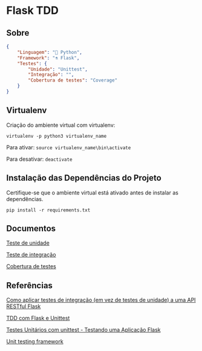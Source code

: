 # Flask TDD

## Sobre

```JSON
{
    "Linguagem": "🐍 Python",
    "Framework": "⚗️ Flask",
    "Testes": {
        "Unidade": "Unittest",
        "Integração": "",
        "Cobertura de testes": "Coverage"
    }
}
```

## Virtualenv

Criação do ambiente virtual com virtualenv:

```
virtualenv -p python3 virtualenv_name
```

Para ativar: ```source virtualenv_name\bin\activate```

Para desativar: ```deactivate```

## Instalação das Dependências do Projeto

Certifique-se que o ambiente virtual está ativado antes de instalar as dependências.

```
pip install -r requirements.txt
```

## Documentos

[Teste de unidade](https://github.com/Kmiokande/flask-tdd/blob/main/docs/TESTE_UNIDADE.md)

[Teste de integração](https://github.com/Kmiokande/flask-tdd/blob/main/docs/TESTE_INTEGRACAO.md)

[Cobertura de testes](https://github.com/Kmiokande/flask-tdd/blob/main/docs/COBERTURA_TESTES.md)

## Referências

[Como aplicar testes de integração (em vez de testes de unidade) a uma API RESTful Flask](https://www.ti-enxame.com/pt/python/como-aplicar-testes-de-integracao-em-vez-de-testes-de-unidade-uma-api-restful-flask/830558340/)

[TDD com Flask e Unittest](https://medium.com/@otaviobn/tdd-com-flask-e-unittest-3f66036a240b)

[Testes Unitários com unittest - Testando uma Aplicação Flask](https://akiradev.netlify.app/posts/testes-unitarios/)

[Unit testing framework](https://docs.python.org/3/library/unittest.html)